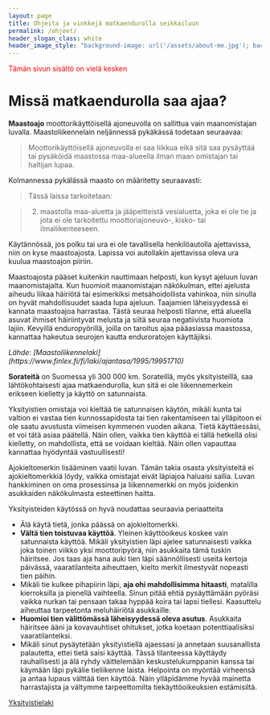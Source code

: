 ```yaml
---
layout: page
title: Ohjeita ja vinkkejä matkaendurolla seikkailuun
permalink: /ohjeet/
header_slogan_class: white
header_image_style: "background-image: url('/assets/about-me.jpg'); background-position: center bottom;"
---
```


<div style="color: red;">Tämän sivun sisältö on vielä kesken</div>

# Missä matkaendurolla saa ajaa?

<b>Maastoajo</b> moottorikäyttöisellä ajoneuvolla on sallittua vain 
maanomistajan luvalla. Maastoliikennelain neljännessä pykäkässä todetaan 
seuraavaa:

> Moottorikäyttöisellä ajoneuvolla ei saa liikkua eikä sitä saa 
pysäyttää 
tai pysäköidä maastossa maa-alueella ilman maan omistajan tai haltijan 
lupaa.

Kolmannessa pykälässä maasto on määritetty seuraavasti:

> Tässä laissa tarkoitetaan:

> 2) maastolla maa-aluetta ja jääpeitteistä vesialuetta, joka ei ole tie 
ja jota ei ole tarkoitettu moottoriajoneuvo-, kisko- tai ilmaliikenteeseen.

Käytännössä, jos polku tai ura ei ole tavallisella henkilöautolla 
ajettavissa, niin on kyse maastoajosta. Lapissa voi autollakin 
ajettavissa oleva ura kuulua maastoajon piiriin.

Maastoajosta pääset kuitenkin nauttimaan helposti, kun kysyt ajeluun 
luvan maanomistajalta. Kun huomioit maanomistajan näkökulman, ettei 
ajelusta aiheudu liikaa häiriötä tai esimerkiksi metsähoidollista 
vahinkoa, niin sinulla on hyvät mahdollisuudet saada lupa ajeluun. 
Taajamien läheisyydessä ei kannata maastoajoa harrastaa. Tästä seuraa 
helposti tilanne, että alueella asuvat ihmiset häiriintyvät melusta ja 
siitä seuraa negatiivista huomiota lajiin. Kevyillä enduropyörillä, 
joilla on taroitus ajaa pääasiassa maastossa, kannattaa hakeutua 
seurojen kautta enduroratojen käyttäjiksi.

<i>
Lähde: 
[Maastoliikennelaki](https://www.finlex.fi/fi/laki/ajantasa/1995/19951710) 
</i>

<b>Sorateitä</b> on Suomessa yli 300 000 km. Sorateillä, myös 
yksityisteillä, saa lähtökohtaisesti ajaa matkaendurolla, kun sitä ei 
ole liikennemerkein erikseen kielletty ja käyttö on satunnaista.

Yksityistien omistaja voi kieltää tie satunnaisen käytön, mikäli kunta 
tai valtion ei vastaa tien kunnossapidosta tai tien rakentamiseen tai 
ylläpitoon ei ole saatu avustusta viimeisen kymmenen vuoden aikana. 
Tietä käyttäessäsi, et voi tätä asiaa päätellä. Näin ollen, vaikka tien 
käyttöä ei tällä hetkellä olisi kielletty, on mahdollista, että se 
voidaan kieltää. Näin ollen vapauttaa kannattaa hyödyntää 
vastuullisesti!

Ajokieltomerkin lisääminen vaatii luvan. Tämän takia osasta 
yksityisteitä ei ajokieltomerkkiä löydy, vaikka omistajat eivät läpiajoa 
haluaisi sallia. Luvan hankkiminen on oma prosessinsa ja liikennemerkki 
on myös joidenkin asukkaiden näkökulmasta esteettinen haitta.

Yksityisteiden käytössä on hyvä noudattaa seuraavia periaatteita

* Älä käytä tietä, jonka päässä on ajokieltomerkki.
* <b>Vältä tien toistuvaa käyttöä</b>. Yleinen käyttöoikeus koskee vain 
satunnaista käyttöä. Mikäli yksityistien läpi ajelee satunnaisesti 
vaikka joka toinen viikko yksi moottoripyörä, niin asukkaita tämä tuskin 
häiritsee. Jos taas aja hana auki tien läpi säännöllisesti useita 
kertoja päivässä, vaaratilanteita aiheuttaen, kielto merkit ilmestyvät 
nopeasti tien päihin.
* Mikäli tie kulkee pihapiirin läpi, <b>aja ohi mahdollisimma 
hitaasti</b>, matalilla kierroksilla ja 
pienellä vaihteella. Sinun pitää ehtiä pysäyttämään pyöräsi vaikka 
nurkan tai pensaan takaa hyppää koira tai lapsi tiellesi. Kaasuttelu 
aiheuttaa tarpeetonta meluhäiriötä asukkaille.
* <b>Huomioi tien välittömässä läheisyydessä oleva asutus</b>. 
Asukkaita häiritsee ääni ja kovavauhtiset ohitukset, jotka koetaan 
potenttiaalisiksi vaaratilanteiksi.
* Mikäli sinut pysäytetään yksityistiellä ajaessasi ja annetaan 
suusanallista palautetta, ettei tietä saisi käyttää. Tässä tilanteessa 
käyttäydy rauhallisesti ja älä ryhdy väittelemään keskustelukumppanin 
kanssa tai käymään läpi pykälie tieliikenne laista. Helpointa on myöntää 
virheensä ja antaa lupaus välttää tien käyttöä. Näin ylläpidämme hyvää 
mainetta harrastajista ja vältymme tarpeettomilta tiekäyttöoikeuksien 
estämisiltä.

[Yksityistielaki](https://www.finlex.fi/fi/laki/alkup/2018/20180560)


